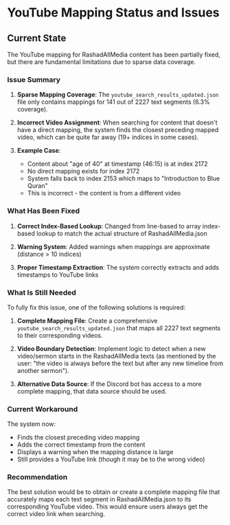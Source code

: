 # YouTube Mapping Status and Issues

## Current State

The YouTube mapping for RashadAllMedia content has been partially fixed, but there are fundamental limitations due to sparse data coverage.

### Issue Summary

1. **Sparse Mapping Coverage**: The `youtube_search_results_updated.json` file only contains mappings for 141 out of 2227 text segments (6.3% coverage).

2. **Incorrect Video Assignment**: When searching for content that doesn't have a direct mapping, the system finds the closest preceding mapped video, which can be quite far away (19+ indices in some cases).

3. **Example Case**: 
   - Content about "age of 40" at timestamp (46:15) is at index 2172
   - No direct mapping exists for index 2172
   - System falls back to index 2153 which maps to "Introduction to Blue Quran"
   - This is incorrect - the content is from a different video

### What Has Been Fixed

1. **Correct Index-Based Lookup**: Changed from line-based to array index-based lookup to match the actual structure of RashadAllMedia.json

2. **Warning System**: Added warnings when mappings are approximate (distance > 10 indices)

3. **Proper Timestamp Extraction**: The system correctly extracts and adds timestamps to YouTube links

### What Is Still Needed

To fully fix this issue, one of the following solutions is required:

1. **Complete Mapping File**: Create a comprehensive `youtube_search_results_updated.json` that maps all 2227 text segments to their corresponding videos.

2. **Video Boundary Detection**: Implement logic to detect when a new video/sermon starts in the RashadAllMedia texts (as mentioned by the user: "the video is always before the text but after any new timeline from another sermon").

3. **Alternative Data Source**: If the Discord bot has access to a more complete mapping, that data source should be used.

### Current Workaround

The system now:
- Finds the closest preceding video mapping
- Adds the correct timestamp from the content
- Displays a warning when the mapping distance is large
- Still provides a YouTube link (though it may be to the wrong video)

### Recommendation

The best solution would be to obtain or create a complete mapping file that accurately maps each text segment in RashadAllMedia.json to its corresponding YouTube video. This would ensure users always get the correct video link when searching.